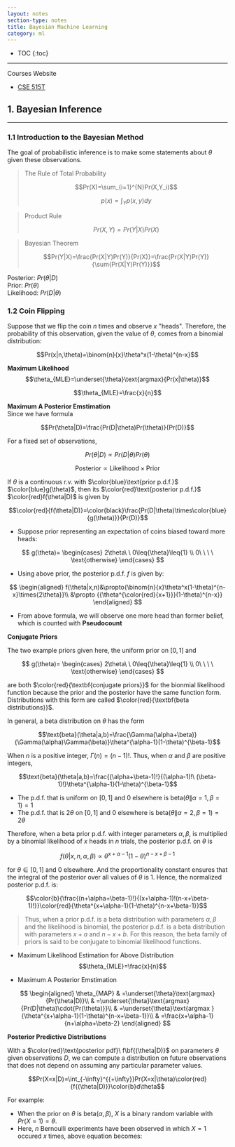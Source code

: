```yaml
---
layout: notes
section-type: notes
title: Bayesian Machine Learning
category: ml
---
```


* TOC
{:toc}
---

Courses Website
* [CSE 515T](https://www.cse.wustl.edu/~garnett/cse515t/fall_2019/)


## 1. Bayesian Inference
<hr>

### 1.1 Introduction to the Bayesian Method

The goal of probabilistic inference is to make some statements about $\theta$ given these observations.

> The Rule of Total Probability  
> 
> $$Pr(X)=\sum_{i=1}^{N}Pr(X,Y_i)$$
>
> $$p(x)=\int_{Y}p(x,y)dy$$

> Product Rule  
> 
> $$Pr(X,Y)=Pr(Y|X)Pr(X)$$

> Bayesian Theorem  
> 
> $$Pr(Y|X)=\frac{Pr(X|Y)Pr(Y)}{Pr(X)}=\frac{Pr(X|Y)Pr(Y)}{\sum{Pr(X|Y)Pr(Y)}}$$

Posterior: $Pr(\theta|D)$  
Prior: $Pr(\theta)$  
Likelihood: $Pr(D|\theta)$  



### 1.2 Coin Flipping

Suppose that we flip the coin $n$ times and observe $x$ "heads". Therefore, the probability of this observation, given the value of $\theta$, comes from a binomial distribution:

$$Pr(x|n,\theta)=\binom{n}{x}\theta^x(1-\theta)^{n-x}$$

**Maximum Likelihood**  
$$\theta_{MLE}=\underset{\theta}\text{argmax}{Pr(x|\theta)}$$  

$$\theta_{MLE}=\frac{x}{n}$$

**Maximum A Posterior Emstimation**  
Since we have formula

$$Pr(\theta|D)=\frac{Pr(D|\theta)Pr(\theta)}{Pr(D)}$$

For a fixed set of observations,

$$Pr(\theta|D) \propto Pr(D|\theta)Pr(\theta)$$  

$$\text{Posterior} \propto \text{Likelihood}\times{\text{Prior}}$$

If $\theta$ is a continuous r.v. with $\color{blue}\text{prior p.d.f.}$ $\color{blue}g(\theta)$, then its $\color{red}\text{posterior p.d.f.}$ $\color{red}f(\theta|D)$ is given by

$$\color{red}{f(\theta|D)}=\color{black}\frac{Pr(D|\theta)\times\color{blue}{g(\theta)}}{Pr(D)}$$

* Suppose prior representing an expectation of coins biased toward more heads:

$$
g(\theta)=
\begin{cases}
    2\theta\ \ 0\leq{\theta}\leq{1} \\
    0\ \ \ \ \text{otherwise}
\end{cases}
$$

* Using above prior, the posterior p.d.f. $f$ is given by:

$$
\begin{aligned}
f(\theta|x,n)&\propto{\binom{n}{x}\theta^x(1-\theta)^{n-x}\times{2\theta}}\\
&\propto {{\theta^{\color{red}{x+1}}}(1-\theta)^{n-x}}
\end{aligned}
$$

* From above formula, we will observe one more head than former belief, which is counted with **Pseudocount**

**Conjugate Priors**

The two example priors given here, the uniform prior on $[0,1]$ and  

$$
g(\theta)=
\begin{cases}
    2\theta\ \ 0\leq{\theta}\leq{1} \\
    0\ \ \ \ \text{otherwise}
\end{cases}
$$

are both $\color{red}{\textbf{conjugate priors}}$ for the bionmial likelihood function because the prior and the posterior have the same function form. Distributions with this form are called $\color{red}{\textbf{beta distributions}}$.

In general, a beta distribution on $\theta$ has the form  

$$\text{beta}(\theta|a,b)=\frac{\Gamma(\alpha+\beta)}{\Gamma(\alpha)\Gamma(\beta)}\theta^{\alpha-1}(1-\theta)^{\beta-1}$$

When $n$ is a positive integer, $\Gamma(n)=(n-1)!$. Thus, when $\alpha$ and $\beta$ are positive integers,

$$\text{beta}(\theta|a,b)=\frac{(\alpha+\beta-1)!}{(\alpha-1)!\ (\beta-1)!}\theta^{\alpha-1}(1-\theta)^{\beta-1}$$

* The p.d.f. that is uniform on $[0,1]$ and $0$ elsewhere is $\text{beta}(\theta\|\alpha=1,\beta=1)=1$
* The p.d.f. that is $2\theta$ on $[0,1]$ and $0$ elsewhere is $\text{beta}(\theta\|\alpha=2,\beta=1)=2\theta$

Therefore, when a beta prior p.d.f. with integer parameters $\alpha, \beta$, is multiplied by a binomial likelihood of $x$ heads in $n$ trials, the posterior p.d.f. on $\theta$ is

$$f(\theta|x,n,\alpha,\beta) \propto \theta^{x+\alpha-1}(1-\theta)^{n-x+\beta-1}$$

for $\theta\in[0,1]$ and $0$ elsewhere. And the proportionality constant ensures that the integral of the posterior over all values of $\theta$ is $1$. Hence, the normalized posterior p.d.f. is:

$$\color{b}{\frac{(n+\alpha+\beta-1)!}{(x+\alpha-1)!(n-x+\beta-1)!}}\color{red}{\theta^{x+\alpha-1}(1-\theta)^{n-x+\beta-1}}$$

> Thus, when a prior p.d.f. is a beta distribution with parameters $\alpha, \beta$ and the likelihood is binomial, the posterior p.d.f. is a beta distribution with parameters $x+a$ and $n-x+b$. For this reason, the beta family of priors is said to be conjugate to binomial likelihood functions.

* Maximum Likelihood Estimation for Above Distribution
$$\theta_{MLE}=\frac{x}{n}$$

* Maximum A Posterior Emstimation

$$
\begin{aligned}
\theta_{MAP}
& =\underset{\theta}\text{argmax}{Pr(\theta|D)}\\
& =\underset{\theta}\text{argmax}{Pr(D|\theta)\cdot{Pr(\theta)}}\\
& =\underset{\theta}\text{argmax }{\theta^{x+\alpha-1}(1-\theta)^{n-x+\beta-1}}\\
& =\frac{x+\alpha-1}{n+\alpha+\beta-2}
\end{aligned}
$$


**Posterior Predictive Distributions**

With a $\color{red}\text{posterior pdf}\ f\bf{(\theta|D)}$ on parameters $\theta$ given observations $D$, we can compute a distribution on future observations that does not depend on assuming any particular parameter values.

$$Pr(X=x|D)=\int_{-\infty}^{{+\infty}}Pr(X=x|\theta)\color{red}{f{(\theta|D)}}\color{b}d\theta$$

For example:  
* When the prior on $\theta$ is $\text{beta}(\alpha,\beta)$, $X$ is a binary random variable with $Pr(X=1)=\theta$.  
* Here, $n$ Bernoulli experiments have been observed in which $X=1$ occured $x$ times, above equation becomes:










